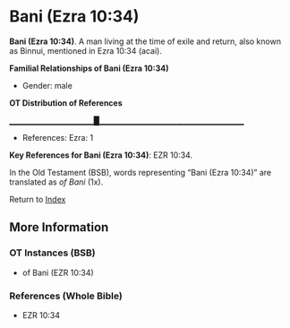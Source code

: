 # Bani (Ezra 10:34)
**Bani (Ezra 10:34)**. 
A man living at the time of exile and return, also known as Binnui, mentioned in Ezra 10:34 (acai). 




**Familial Relationships of Bani (Ezra 10:34)**


* Gender: male


**OT Distribution of References**

▁▁▁▁▁▁▁▁▁▁▁▁▁▁█▁▁▁▁▁▁▁▁▁▁▁▁▁▁▁▁▁▁▁▁▁▁▁▁
* References: Ezra: 1



**Key References for Bani (Ezra 10:34)**: 
EZR 10:34. 


In the Old Testament (BSB), words representing “Bani (Ezra 10:34)” are translated as 
*of Bani* (1x). 




Return to [Index](00-Index.md)

## More Information

### OT Instances (BSB)

* of Bani (EZR 10:34)



### References (Whole Bible)

* EZR 10:34



